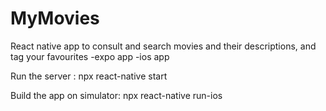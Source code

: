 # MyMovies

React native app to consult and search movies and their descriptions, and tag your favourites
-expo app
-ios app
 
Run the server :
 npx react-native start

Build the app on simulator:
 npx react-native run-ios
